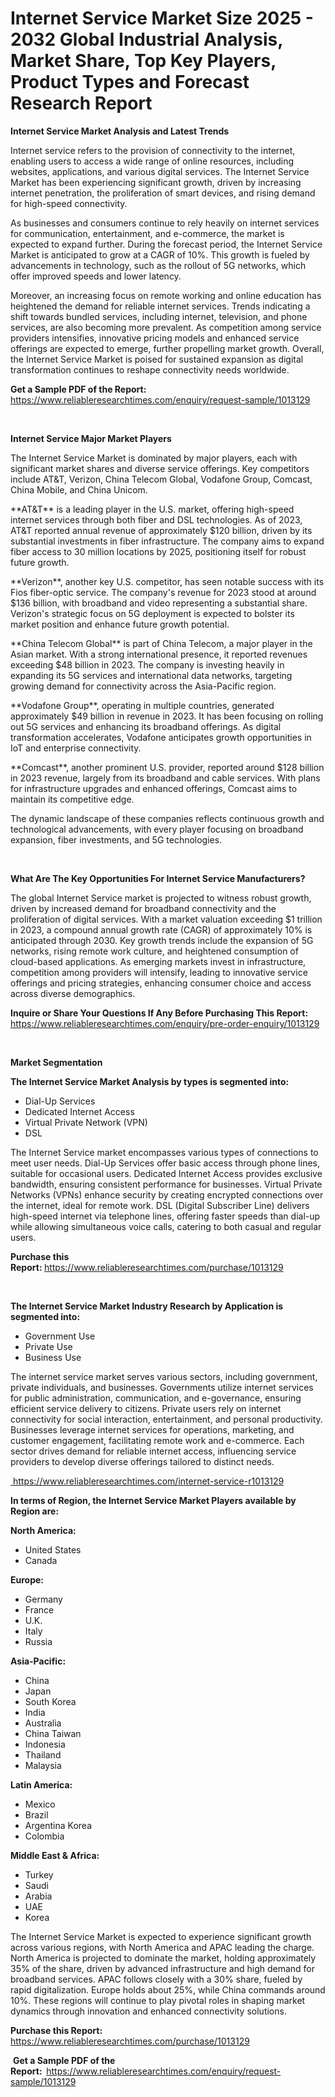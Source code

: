 <p><h1>Internet Service Market Size 2025 - 2032 Global Industrial Analysis, Market Share, Top Key Players, Product Types and Forecast Research Report</h1></p><p><strong>Internet Service Market Analysis and Latest Trends</strong></p>
<p><p>Internet service refers to the provision of connectivity to the internet, enabling users to access a wide range of online resources, including websites, applications, and various digital services. The Internet Service Market has been experiencing significant growth, driven by increasing internet penetration, the proliferation of smart devices, and rising demand for high-speed connectivity. </p><p>As businesses and consumers continue to rely heavily on internet services for communication, entertainment, and e-commerce, the market is expected to expand further. During the forecast period, the Internet Service Market is anticipated to grow at a CAGR of 10%. This growth is fueled by advancements in technology, such as the rollout of 5G networks, which offer improved speeds and lower latency. </p><p>Moreover, an increasing focus on remote working and online education has heightened the demand for reliable internet services. Trends indicating a shift towards bundled services, including internet, television, and phone services, are also becoming more prevalent. As competition among service providers intensifies, innovative pricing models and enhanced service offerings are expected to emerge, further propelling market growth. Overall, the Internet Service Market is poised for sustained expansion as digital transformation continues to reshape connectivity needs worldwide.</p></p>
<p><strong>Get a Sample PDF of the Report:&nbsp;</strong> <a href="https://www.reliableresearchtimes.com/enquiry/request-sample/1013129?utm_campaign=2186&utm_medium=2&utm_source=Github&utm_content=ia&utm_term=19042025&utm_id=internet-service">https://www.reliableresearchtimes.com/enquiry/request-sample/1013129</a></p>
<p>&nbsp;</p>
<p><strong>Internet Service Major Market Players</strong></p>
<p><p>The Internet Service Market is dominated by major players, each with significant market shares and diverse service offerings. Key competitors include AT&T, Verizon, China Telecom Global, Vodafone Group, Comcast, China Mobile, and China Unicom.</p><p>**AT&T** is a leading player in the U.S. market, offering high-speed internet services through both fiber and DSL technologies. As of 2023, AT&T reported annual revenue of approximately $120 billion, driven by its substantial investments in fiber infrastructure. The company aims to expand fiber access to 30 million locations by 2025, positioning itself for robust future growth.</p><p>**Verizon**, another key U.S. competitor, has seen notable success with its Fios fiber-optic service. The company's revenue for 2023 stood at around $136 billion, with broadband and video representing a substantial share. Verizon's strategic focus on 5G deployment is expected to bolster its market position and enhance future growth potential.</p><p>**China Telecom Global** is part of China Telecom, a major player in the Asian market. With a strong international presence, it reported revenues exceeding $48 billion in 2023. The company is investing heavily in expanding its 5G services and international data networks, targeting growing demand for connectivity across the Asia-Pacific region.</p><p>**Vodafone Group**, operating in multiple countries, generated approximately $49 billion in revenue in 2023. It has been focusing on rolling out 5G services and enhancing its broadband offerings. As digital transformation accelerates, Vodafone anticipates growth opportunities in IoT and enterprise connectivity.</p><p>**Comcast**, another prominent U.S. provider, reported around $128 billion in 2023 revenue, largely from its broadband and cable services. With plans for infrastructure upgrades and enhanced offerings, Comcast aims to maintain its competitive edge.</p><p>The dynamic landscape of these companies reflects continuous growth and technological advancements, with every player focusing on broadband expansion, fiber investments, and 5G technologies.</p></p>
<p>&nbsp;</p>
<p><strong>What Are The Key Opportunities For Internet Service Manufacturers?</strong></p>
<p><p>The global Internet Service market is projected to witness robust growth, driven by increased demand for broadband connectivity and the proliferation of digital services. With a market valuation exceeding $1 trillion in 2023, a compound annual growth rate (CAGR) of approximately 10% is anticipated through 2030. Key growth trends include the expansion of 5G networks, rising remote work culture, and heightened consumption of cloud-based applications. As emerging markets invest in infrastructure, competition among providers will intensify, leading to innovative service offerings and pricing strategies, enhancing consumer choice and access across diverse demographics.</p></p>
<p><strong>Inquire or Share Your Questions If Any Before Purchasing This Report:</strong> <a href="https://www.reliableresearchtimes.com/enquiry/pre-order-enquiry/1013129?utm_campaign=2186&utm_medium=2&utm_source=Github&utm_content=ia&utm_term=19042025&utm_id=internet-service">https://www.reliableresearchtimes.com/enquiry/pre-order-enquiry/1013129</a></p>
<p>&nbsp;</p>
<p><strong>Market Segmentation</strong></p>
<p><strong>The Internet Service Market Analysis by types is segmented into:</strong></p>
<p><ul><li>Dial-Up Services</li><li>Dedicated Internet Access</li><li>Virtual Private Network (VPN)</li><li>DSL</li></ul></p>
<p><p>The Internet Service market encompasses various types of connections to meet user needs. Dial-Up Services offer basic access through phone lines, suitable for occasional users. Dedicated Internet Access provides exclusive bandwidth, ensuring consistent performance for businesses. Virtual Private Networks (VPNs) enhance security by creating encrypted connections over the internet, ideal for remote work. DSL (Digital Subscriber Line) delivers high-speed internet via telephone lines, offering faster speeds than dial-up while allowing simultaneous voice calls, catering to both casual and regular users.</p></p>
<p><strong>Purchase this Report:&nbsp;</strong><a href="https://www.reliableresearchtimes.com/purchase/1013129?utm_campaign=2186&utm_medium=2&utm_source=Github&utm_content=ia&utm_term=19042025&utm_id=internet-service">https://www.reliableresearchtimes.com/purchase/1013129</a></p>
<p>&nbsp;</p>
<p><strong>The Internet Service Market Industry Research by Application is segmented into:</strong></p>
<p><ul><li>Government Use</li><li>Private Use</li><li>Business Use</li></ul></p>
<p><p>The internet service market serves various sectors, including government, private individuals, and businesses. Governments utilize internet services for public administration, communication, and e-governance, ensuring efficient service delivery to citizens. Private users rely on internet connectivity for social interaction, entertainment, and personal productivity. Businesses leverage internet services for operations, marketing, and customer engagement, facilitating remote work and e-commerce. Each sector drives demand for reliable internet access, influencing service providers to develop diverse offerings tailored to distinct needs.</p></p>
<p><a href="https://www.reliableresearchtimes.com/internet-service-r1013129?utm_campaign=2186&utm_medium=2&utm_source=Github&utm_content=ia&utm_term=19042025&utm_id=internet-service">&nbsp;https://www.reliableresearchtimes.com/internet-service-r1013129</a></p>
<p><strong>In terms of Region, the Internet Service Market Players available by Region are:</strong></p>
<p>
    <p> <strong> North America: </strong>
        <ul>
            <li>United States</li>
            <li>Canada</li>
        </ul>
        </p> 
    <p> <strong> Europe: </strong>
        <ul>
            <li>Germany</li>
            <li>France</li>
            <li>U.K.</li>
            <li>Italy</li>
            <li>Russia</li>
        </ul>
        </p> 
    <p> <strong> Asia-Pacific: </strong>
        <ul>
            <li>China</li>
            <li>Japan</li>
            <li>South Korea</li>
            <li>India</li>
            <li>Australia</li>
            <li>China Taiwan</li>
            <li>Indonesia</li>
            <li>Thailand</li>
            <li>Malaysia</li>
        </ul>
        </p> 
    <p> <strong> Latin America: </strong>
        <ul>
            <li>Mexico</li>
            <li>Brazil</li>
            <li>Argentina Korea</li>
            <li>Colombia</li>
        </ul>
        </p> 
    <p> <strong> Middle East & Africa: </strong>
        <ul>
            <li>Turkey</li>
            <li>Saudi</li>
            <li>Arabia</li>
            <li>UAE</li>
            <li>Korea</li>
        </ul>
    </p>
    </p>
<p><p>The Internet Service Market is expected to experience significant growth across various regions, with North America and APAC leading the charge. North America is projected to dominate the market, holding approximately 35% of the share, driven by advanced infrastructure and high demand for broadband services. APAC follows closely with a 30% share, fueled by rapid digitalization. Europe holds about 25%, while China commands around 10%. These regions will continue to play pivotal roles in shaping market dynamics through innovation and enhanced connectivity solutions.</p></p>
<p><strong>Purchase this Report: </strong><a href="https://www.reliableresearchtimes.com/purchase/1013129?utm_campaign=2186&utm_medium=2&utm_source=Github&utm_content=ia&utm_term=19042025&utm_id=internet-service">https://www.reliableresearchtimes.com/purchase/1013129</a></p>
<p>&nbsp;<strong>Get a Sample PDF of the Report:&nbsp;&nbsp;</strong><a href="https://www.reliableresearchtimes.com/enquiry/request-sample/1013129?utm_campaign=2186&utm_medium=2&utm_source=Github&utm_content=ia&utm_term=19042025&utm_id=internet-service">https://www.reliableresearchtimes.com/enquiry/request-sample/1013129</a></p>
<p><strong></strong></p>
<p><p></p><p></p><p></p></p>